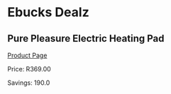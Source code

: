 
# Ebucks Dealz
## Pure Pleasure Electric Heating Pad
[Product Page](https://www.ebucks.com/web/shop/productSelected.do?prodId=1136292392&catId=704982758)

Price: R369.00

Savings: 190.0


	